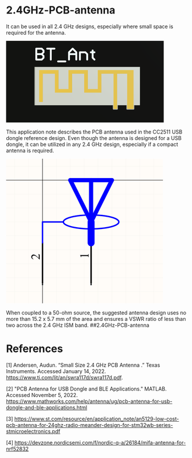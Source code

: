 # 2.4GHz-PCB-antenna
It can be used in all 2.4 GHz designs, especially where small space is required for the antenna. 

![image](https://github.com/Istiak-Mahmud/2.4GHz-PCB-antenna/blob/main/Top.png?raw=true)

This application note describes the PCB antenna used in the CC2511 USB dongle reference design.
Even though the antenna is designed for a USB dongle, it can be utilized in any 2.4 GHz design, especially if a compact antenna is required.

![image](https://github.com/Istiak-Mahmud/2.4GHz-PCB-antenna/blob/main/SCH_Lib.png?raw=true)

When coupled to a 50-ohm source, the suggested antenna design uses no more than 15.2 x 5.7 mm of the area and ensures a VSWR ratio of less than two across the 2.4 GHz ISM band.
##2.4GHz-PCB-antenna


# References
[1] Andersen, Audun. “Small Size 2.4 GHz PCB Antenna .” Texas Instruments. Accessed January 14, 2022. https://www.ti.com/lit/an/swra117d/swra117d.pdf.

[2] "PCB Antenna for USB Dongle and BLE Applications." MATLAB. Accessed November 5, 2022. https://www.mathworks.com/help/antenna/ug/pcb-antenna-for-usb-dongle-and-ble-applications.html

[3] https://www.st.com/resource/en/application_note/an5129-low-cost-pcb-antenna-for-24ghz-radio-meander-design-for-stm32wb-series-stmicroelectronics.pdf

[4] https://devzone.nordicsemi.com/f/nordic-q-a/26184/mifa-antenna-for-nrf52832

